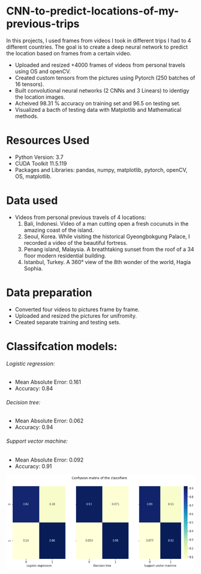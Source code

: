 # CNN-to-predict-locations-of-my-previous-trips

In this projects, I used frames from videos I took in different trips I had to 4 different countries. The goal is to create a deep neural network to predict the location based on frames from a certain video.

* Uploaded and resized +4000 frames of videos from personal travels using OS and openCV.
* Created custom tensors from the pictures using Pytorch (250 batches of 16 tensors).
* Built convolutional neural networks (2 CNNs and 3 Linears) to identigy the location images.
* Acheived 98.31 % accuracy on training set and 96.5 on testing set.
* Visualized a bacth of testing data with Matplotlib and Mathematical methods.

# Resources Used
* Python Version: 3.7
* CUDA Toolkit 11.5.119 
* Packages and Libraries: pandas, numpy, matplotlib, pytorch, openCV, OS, matplotlib.
# Data used
* Videos from personal previous travels of 4 locations:
  1. Bali, Indonesi. Video of a man cutting open a fresh cocunuts in the amazing coast of the island.
  2. Seoul, Korea. While visiting the historical Gyeongbokgung Palace, I recorded a video of the beautiful fortress.
  3. Penang island, Malaysia. A breathtaking sunset from the roof of a 34 floor modern residential building.
  4. Istanbul, Turkey. A 360° view of the 8th wonder of the world, Hagia Sophia. 


# Data preparation
* Converted four videos to pictures frame by frame.
* Uploaded and resized the pictures for unifromity.
* Created separate training and testing sets.
# Classifcation models:
###### Logistic regression:
* Mean Absolute Error: 0.161
* Accuracy: 0.84
###### Decision tree:
* Mean Absolute Error: 0.062
* Accuracy: 0.94
###### Support vector machine:
* Mean Absolute Error: 0.092
* Accuracy: 0.91

![image 2](https://github.com/YoussefAithaddou/Predcition-of-Airline-Passengers-Satisfaction/blob/main/Confusion%20matrix.png)
